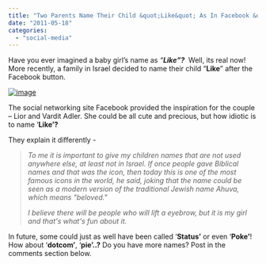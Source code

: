 ```yaml
---
title: "Two Parents Name Their Child &quot;Like&quot; As In Facebook &quot;Like&quot;"
date: "2011-05-18"
categories: 
  - "social-media"
---
```


Have you ever imagined a baby girl’s name as _“**Like”?**_  Well, its real now! More recently, a family in Israel decided to name their child “**Like**” after the Facebook button.

[![image](http://lh6.ggpht.com/_40bmzDo_mBs/TdPmhpxcKxI/AAAAAAAAB_4/4DS8wwN8DYA/image_thumb%5B1%5D.png?imgmax=800 "image")](http://lh3.ggpht.com/_40bmzDo_mBs/TdPmg4-QGLI/AAAAAAAAB_0/r-vKqN8__Xw/s1600-h/image%5B3%5D.png)

The social networking site Facebook provided the inspiration for the couple – Lior and Vardit Adler. She could be all cute and precious, but how idiotic is to name ‘**Like’?**

They explain it differently -

> _To me it is important to give my children names that are not used anywhere else, at least not in Israel. If once people gave Biblical names and that was the icon, then today this is one of the most famous icons in the world, he said, joking that the name could be seen as a modern version of the traditional Jewish name Ahuva, which means "beloved."_
> 
> _I believe there will be people who will lift a eyebrow, but it is my girl and that's what's fun about it._

In future, some could just as well have been called ‘**Status’** or even ‘**Poke’**! How about ‘**dotcom’**, ‘**pie’..?** Do you have more names? Post in the comments section below.
